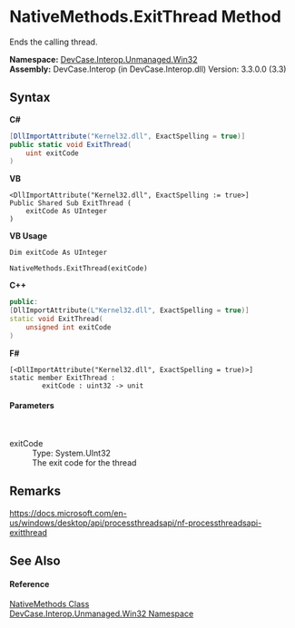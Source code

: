 # NativeMethods.ExitThread Method 
 

Ends the calling thread.

**Namespace:**&nbsp;<a href="N_DevCase_Interop_Unmanaged_Win32">DevCase.Interop.Unmanaged.Win32</a><br />**Assembly:**&nbsp;DevCase.Interop (in DevCase.Interop.dll) Version: 3.3.0.0 (3.3)

## Syntax

**C#**<br />
``` C#
[DllImportAttribute("Kernel32.dll", ExactSpelling = true)]
public static void ExitThread(
	uint exitCode
)
```

**VB**<br />
``` VB
<DllImportAttribute("Kernel32.dll", ExactSpelling := true>]
Public Shared Sub ExitThread ( 
	exitCode As UInteger
)
```

**VB Usage**<br />
``` VB Usage
Dim exitCode As UInteger

NativeMethods.ExitThread(exitCode)
```

**C++**<br />
``` C++
public:
[DllImportAttribute(L"Kernel32.dll", ExactSpelling = true)]
static void ExitThread(
	unsigned int exitCode
)
```

**F#**<br />
``` F#
[<DllImportAttribute("Kernel32.dll", ExactSpelling = true)>]
static member ExitThread : 
        exitCode : uint32 -> unit 

```


#### Parameters
&nbsp;<dl><dt>exitCode</dt><dd>Type: System.UInt32<br />The exit code for the thread</dd></dl>

## Remarks
<a href="https://docs.microsoft.com/en-us/windows/desktop/api/processthreadsapi/nf-processthreadsapi-exitthread" target="_blank">https://docs.microsoft.com/en-us/windows/desktop/api/processthreadsapi/nf-processthreadsapi-exitthread</a>

## See Also


#### Reference
<a href="T_DevCase_Interop_Unmanaged_Win32_NativeMethods">NativeMethods Class</a><br /><a href="N_DevCase_Interop_Unmanaged_Win32">DevCase.Interop.Unmanaged.Win32 Namespace</a><br />
